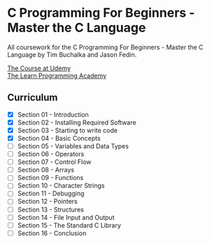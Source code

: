 # C Programming For Beginners - Master the C Language
All coursework for the C Programming For Beginners - Master the C Language by Tim Buchalka and Jason Fedin.

[The Course at Udemy](https://www.udemy.com/course/c-programming-for-beginners-/)   
[The Learn Programming Academy](http://learnprogramming.academy)

## Curriculum

- [x] Section 01 - Introduction
- [x] Section 02 - Installing Required Software
- [x] Section 03 - Starting to write code
- [x] Section 04 - Basic Concepts
- [ ] Section 05 - Variables and Data Types
- [ ] Section 06 - Operators
- [ ] Section 07 - Control Flow
- [ ] Section 08 - Arrays
- [ ] Section 09 - Functions
- [ ] Section 10 - Character Strings
- [ ] Section 11 - Debugging
- [ ] Section 12 - Pointers
- [ ] Section 13 - Structures
- [ ] Section 14 - File Input and Output
- [ ] Section 15 - The Standard C Library
- [ ] Section 16 - Conclusion
